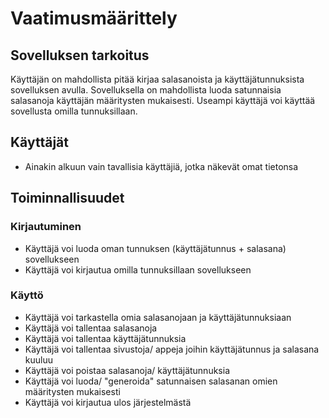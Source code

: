 # Vaatimusmäärittely

## Sovelluksen tarkoitus
Käyttäjän on mahdollista pitää kirjaa salasanoista ja käyttäjätunnuksista sovelluksen avulla.
Sovelluksella on mahdollista luoda satunnaisia salasanoja käyttäjän määritysten mukaisesti.
Useampi käyttäjä voi käyttää sovellusta omilla tunnuksillaan.

## Käyttäjät
* Ainakin alkuun vain tavallisia käyttäjiä, jotka näkevät omat tietonsa

## Toiminnallisuudet

### Kirjautuminen
* Käyttäjä voi luoda oman tunnuksen (käyttäjätunnus + salasana) sovellukseen
* Käyttäjä voi kirjautua omilla tunnuksillaan sovellukseen

### Käyttö
* Käyttäjä voi tarkastella omia salasanojaan ja käyttäjätunnuksiaan
* Käyttäjä voi tallentaa salasanoja
* Käyttäjä voi tallentaa käyttäjätunnuksia
* Käyttäjä voi tallentaa sivustoja/ appeja joihin käyttäjätunnus ja salasana kuuluu
* Käyttäjä voi poistaa salasanoja/ käyttäjätunnuksia
* Käyttäjä voi luoda/ "generoida" satunnaisen salasanan omien määritysten mukaisesti
* Käyttäjä voi kirjautua ulos järjestelmästä
